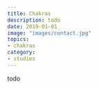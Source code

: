 ```yaml
---
title: Chakras
description: todo
date: 2019-01-01
image: "images/contact.jpg"
topics:
- chakras
category:
- studies
---
```


todo 


